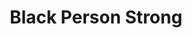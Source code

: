 ---
pid: rs506
title: Black Person Strong
location_transcription: South Philly
coordinates: "[-75.175967226957, 39.918722394266]"
zipcode: '19148'
gen_neighborhood: South Philadelphia
neighborhood: Whitman,Pennsport,South Philadelphia
outside_phl: 
age: '7'
age_range: 6-13
instagram: 
image_file_name: rs_506.jpg
proposal_transcription: 
topic: African Americans,Social Justice,Uplifting
topic_summary: 0, 0, 0
type: Other No Form
keywords_other: black lives matter, south philly
credit: 
image_labels: 
twitter: 
facebook: 
permalink: "/monuments/rs506/"
layout: item-page
---